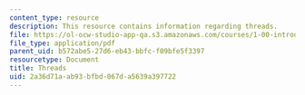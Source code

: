 ```yaml
---
content_type: resource
description: This resource contains information regarding threads.
file: https://ol-ocw-studio-app-qa.s3.amazonaws.com/courses/1-00-introduction-to-computers-and-engineering-problem-solving-spring-2012/2a36d71aab93bfbd067da5639a397722_MIT1_00S12_REC_10.pdf
file_type: application/pdf
parent_uid: b572abe5-27d6-eb43-bbfc-f09bfe5f3397
resourcetype: Document
title: Threads
uid: 2a36d71a-ab93-bfbd-067d-a5639a397722
---
```

